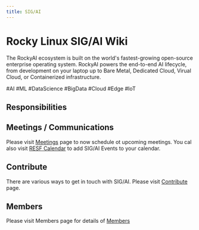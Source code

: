 ```yaml
---
title: SIG/AI
---
```

# Rocky Linux SIG/AI Wiki
The RockyAI ecosystem is built on the world's fastest-growing open-source enterprise operating system. RockyAI powers the end-to-end AI lifecycle, from development on your laptop up to Bare Metal, Dedicated Cloud, Virual Cloud, or Containerized infrastructure.

\#AI \#ML \#DataScience \#BigData \#Cloud \#Edge \#IoT


## Responsibilities

## Meetings / Communications
Please visit [Meetings](events/upcoming-events.md) page to now schedule ot upcoming meetings. You cal also visit [RESF Calendar](https://calendar.google.com/calendar/u/0/embed?src=c_2e1oqh6t0i6sqhja5nu9lq8lgo@group.calendar.google.com) to add SIG/AI Events to your calendar.

## Contribute
There are various ways to get in touch with SIG/AI. Please visit [Contribute](contribute/contribute.md) page.


## Members
Please visit Members page for details of [Members](members/members.md)



